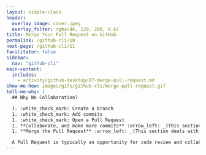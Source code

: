 ```yaml
---
layout: simple-class
header:
  overlay_image: cover.jpeg
  overlay_filter: rgba(46, 129, 200, 0.6)
title: Merge Your Pull Request on GitHub
permalink: /github-cli/10
next-page: /github-cli/11
facilitator: false
sidebar:
  nav: "github-cli"
main-content:
  includes:
    - activity/github-desktop/07-merge-pull-request.md
show-me-how: images/gifs/github-cli/merge-pull-request.gif
tell-me-why: |
  ## Why No Collaboration?

  1. :white_check_mark: Create a branch
  1. :white_check_mark: Add commits
  1. :white_check_mark: Open a Pull Request
  1. **Collaborate, and make more commits** :arrow_left: _(This section deals with this step.)_
  1. **Merge the Pull Request** :arrow_left: _(This section deals with this step.)_

  A Pull Request is typically an opportunity for code review and collaboration. In this class, you are creating a personal web site, so you can bypass that step. However, if you'd like anyone to collaborate on your open Pull Request, it's as simple as at-mentioning them.
---
```

